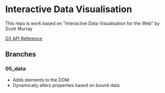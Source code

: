 # Interactive Data Visualisation

This repo is work based on "Interactive Data Visualisation for the Web" by Scott Murray

[D3 API Reference](https://github.com/d3/d3/blob/master/API.md)

## Branches

### 05_data

- Adds elements to the DOM
- Dynamically alters properties based on bound data
